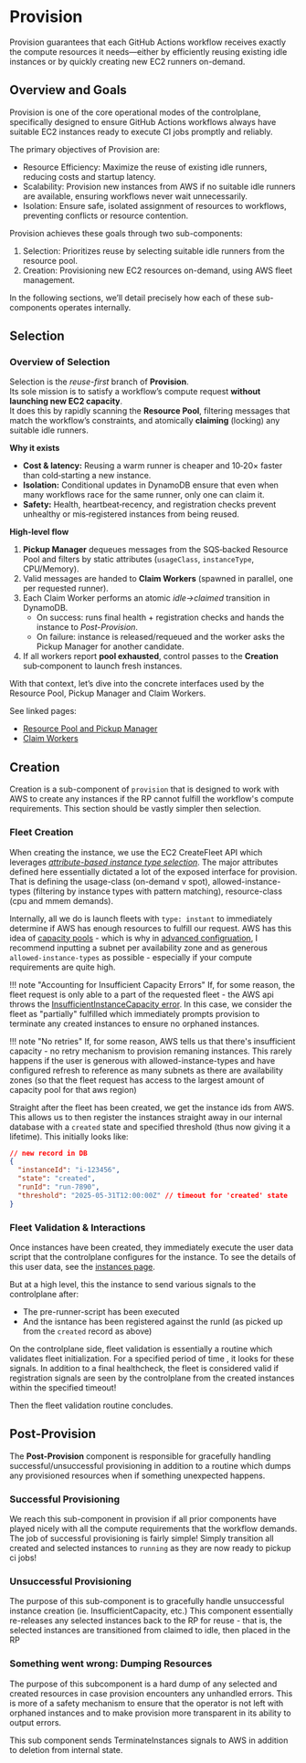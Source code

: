 # Provision

Provision guarantees that each GitHub Actions workflow receives exactly the compute resources it needs—either by efficiently reusing existing idle instances or by quickly creating new EC2 runners on-demand.

## Overview and Goals

Provision is one of the core operational modes of the controlplane, specifically designed to ensure GitHub Actions workflows always have suitable EC2 instances ready to execute CI jobs promptly and reliably.

The primary objectives of Provision are:

- Resource Efficiency: Maximize the reuse of existing idle runners, reducing costs and startup latency.
- Scalability: Provision new instances from AWS if no suitable idle runners are available, ensuring workflows never wait unnecessarily.
- Isolation: Ensure safe, isolated assignment of resources to workflows, preventing conflicts or resource contention.

Provision achieves these goals through two sub-components:

 1. Selection: Prioritizes reuse by selecting suitable idle runners from the resource pool.
 2. Creation: Provisioning new EC2 resources on-demand, using AWS fleet management.

In the following sections, we’ll detail precisely how each of these sub-components operates internally.

## Selection

### Overview of Selection

Selection is the *reuse-first* branch of **Provision**.  
Its sole mission is to satisfy a workflow’s compute request **without launching new EC2 capacity**.  
It does this by rapidly scanning the **Resource Pool**, filtering messages that match the workflow’s constraints, and atomically **claiming** (locking) any suitable idle runners.

**Why it exists**

- **Cost & latency:** Reusing a warm runner is cheaper and 10‑20× faster than cold‑starting a new instance.  
- **Isolation:** Conditional updates in DynamoDB ensure that even when many workflows race for the same runner, only one can claim it.  
- **Safety:** Health, heartbeat‑recency, and registration checks prevent unhealthy or mis‑registered instances from being reused.

**High‑level flow**

1. **Pickup Manager** dequeues messages from the SQS‑backed Resource Pool and filters by static attributes (`usageClass`, `instanceType`, CPU/Memory).
2. Valid messages are handed to **Claim Workers** (spawned in parallel, one per requested runner).
3. Each Claim Worker performs an atomic *idle->claimed* transition in DynamoDB.  
   - On success: runs final health + registration checks and hands the instance to *Post-Provision*.  
   - On failure: instance is released/requeued and the worker asks the Pickup Manager for another candidate.
4. If all workers report **pool exhausted**, control passes to the **Creation** sub‑component to launch fresh instances.

With that context, let’s dive into the concrete interfaces used by the Resource Pool, Pickup Manager and Claim Workers.

See linked pages:

- [Resource Pool and Pickup Manager](./selection/resource-pool-and-pickup-manager.md)
- [Claim Workers](./selection/claim-workers.md)

## Creation

Creation is a sub-component of `provision` that is designed to work with AWS to create any instances if the RP cannot fulfill the workflow's compute requirements. This section should be vastly simpler then selection.

### Fleet Creation

When creating the instance, we use the EC2 CreateFleet API which leverages [*attribute-based instance type selection*](https://docs.aws.amazon.com/AWSEC2/latest/UserGuide/ec2-fleet-attribute-based-instance-type-selection.html). The major attributes defined here essentially dictated a lot of the exposed interface for provision. That is defining the usage-class (on-demand v spot), allowed-instance-types (filtering by instance types with pattern matching), resource-class (cpu and mmem demands).

Internally, all we do is launch fleets with `type: instant` to immediately determine if AWS has enough resources to fulfill our request. AWS has this idea of [capacity pools](https://docs.aws.amazon.com/AWSEC2/latest/UserGuide/ec2-fleet-allocation-strategy.html) - which is why in [advanced configruation](../getting-started/advanced-configuration.md), I recommend inputting a subnet per availability zone and as generous `allowed-instance-types` as possible - especially if your compute requirements are quite high.

!!! note "Accounting for Insufficient Capacity Errors"
    If, for some reason, the fleet request is only able to a part of the requested fleet - the AWS api throws the [InsufficientInstanceCapacity error](https://docs.aws.amazon.com/AWSEC2/latest/UserGuide/create-ec2-fleet.html#create-ec2-fleet-procedure). In this case, we consider the fleet as "partially" fulfilled which immediately prompts provision to terminate any created instances to ensure no orphaned instances.

!!! note "No retries"
    If, for some reason, AWS tells us that there's insufficient capacity - no retry mechanism to provision remaning instances. This rarely happens if the user is generous with allowed-instance-types and have configured refresh to reference as many subnets as there are availability zones (so that the fleet request has access to the largest amount of capacity pool for that aws region)

Straight after the fleet has been created, we get the instance ids from AWS. This allows us to then register the instances straight away in our internal database with a `created` state and specified threshold (thus now giving it a lifetime). This initially looks like:

```json
// new record in DB
{
  "instanceId": "i-123456",
  "state": "created",
  "runId": "run-7890",
  "threshold": "2025-05-31T12:00:00Z" // timeout for 'created' state
}
```

### Fleet Validation & Interactions

Once instances have been created, they immediately execute the user data script that the controlplane configures for the instance. To see the details of this user data, see the [instances page](../todo.md).

But at a high level, this the instance to send various signals to the controlplane after:

- The pre-runner-script has been executed
- And the isntance has been registered against the runId (as picked up from the `created` record as above)

On the controlplane side, fleet validation is essentially a routine which validates fleet initialization. For a specified period of time , it looks for these signals. In addition to a final healthcheck, the fleet is considered valid if registration signals are seen by the controlplane from the created instances within the specified timeout!

Then the fleet validation routine concludes.

## Post-Provision

The **Post-Provision** component is responsible for gracefully handling successful/unsuccessful provisioning in addition to a routine which dumps any provisioned resources when if something unexpected happens.

### Successful Provisioning

We reach this sub-component in provision if all prior components have played nicely with all the compute requirements that the workflow demands. The job of successful provisioning is fairly simple! Simply transition all created and selected instances to `running` as they are now ready to pickup ci jobs!

### Unsuccessful Provisioning

The purpose of this sub-component is to gracefully handle unsuccessful instance creation (ie. InsufficientCapacity, etc.) This component essentially re-releases any selected instances back to the RP for reuse - that is, the selected instances are transitioned from claimed to idle, then placed in the RP

### Something went wrong: Dumping Resources

The purpose of this subcomponent is a hard dump of any selected and created resources in case provision encounters any unhandled errors. This is more of a safety mechanism to ensure that the operator is not left with orphaned instances and to make provision more transparent in its ability to output errors.

This sub component sends TerminateInstances signals to AWS in addition to deletion from internal state.
